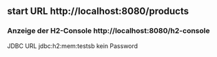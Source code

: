 ## start URL http://localhost:8080/products

### Anzeige der H2-Console http://localhost:8080/h2-console
JDBC URL jdbc:h2:mem:testsb
kein Password 
